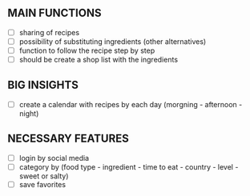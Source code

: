 ## MAIN FUNCTIONS

- [ ] sharing of recipes
- [ ] possibility of substituting ingredients (other alternatives)
- [ ] function to follow the recipe step by step
- [ ] should be create a shop list with the ingredients

## BIG INSIGHTS

- [ ] create a calendar with recipes by each day (morgning - afternoon - night)

## NECESSARY FEATURES

- [ ] login by social media
- [ ] category by (food type - ingredient - time to eat - country - level - sweet or salty)
- [ ] save favorites
